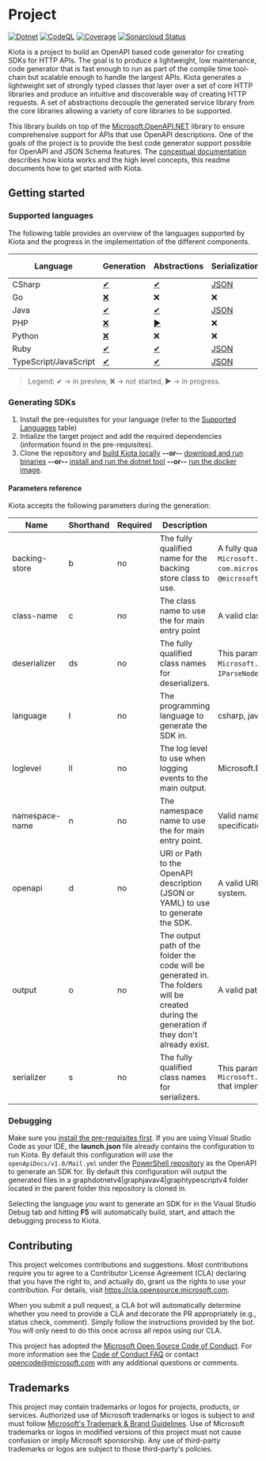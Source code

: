 # Project

[![Dotnet](https://github.com/microsoft/kiota/actions/workflows/dotnet.yml/badge.svg)](https://github.com/microsoft/kiota/actions/workflows/dotnet.yml) [![CodeQL](https://github.com/microsoft/kiota/actions/workflows/codeql-analysis.yml/badge.svg)](https://github.com/microsoft/kiota/actions/workflows/codeql-analysis.yml) [![Coverage](https://sonarcloud.io/api/project_badges/measure?project=microsoft_kiota&metric=coverage)](https://sonarcloud.io/dashboard?id=microsoft_kiota) [![Sonarcloud Status](https://sonarcloud.io/api/project_badges/measure?project=microsoft_kiota&metric=alert_status)](https://sonarcloud.io/dashboard?id=microsoft_kiota)

Kiota is a project to build an OpenAPI based code generator for creating SDKs for HTTP APIs. The goal is to produce a lightweight, low maintenance, code generator that is fast enough to run as part of the compile time tool-chain but scalable enough to handle the largest APIs. Kiota generates a lightweight set of strongly typed classes that layer over a set of core HTTP libraries and produce an intuitive and discoverable way of creating HTTP requests. A set of abstractions decouple the generated service library from the core libraries allowing a variety of core libraries to be supported.

This library builds on top of the [Microsoft.OpenAPI.NET](https://github.com/microsoft/openapi.net) library to ensure comprehensive support for APIs that use OpenAPI descriptions. One of the goals of the project is to provide the best code generator support possible for OpenAPI and JSON Schema features. The [conceptual documentation](https://microsoft.github.io/kiota) describes how kiota works and the high level concepts, this readme documents how to get started with Kiota.

## Getting started

### Supported languages

The following table provides an overview of the languages supported by Kiota and the progress in the implementation of the different components.

| Language | Generation | Abstractions | Serialization | Authentication | HTTP | Required tools |
| -------- | ---------- | ------------ | ------------- | -------------- | ---- | -------------- |
| CSharp | [✔](https://github.com/microsoft/kiota/projects/5) | [✔](./abstractions/dotnet) | [JSON](./serialization/dotnet/json) | [Azure](./authentication/dotnet/azure) | [✔](./http/dotnet/httpclient) | [link](./requiredtools/dotnet.md) |
| Go | [❌](https://github.com/microsoft/kiota/projects/8) | ❌ | ❌ | ❌ | ❌ |  |
| Java | [✔](https://github.com/microsoft/kiota/projects/7) | [✔](./abstractions/java) | [JSON](./serialization/java/json) | [Azure](./authentication/java/azure) | [✔](./http/java/okhttp) | [link](./requiredtools/java.md) |
| PHP | [❌](https://github.com/microsoft/kiota/projects/4) | [▶](https://github.com/microsoft/kiota/pull/321) | ❌ | ❌ | ❌ |  |
| Python | [❌](https://github.com/microsoft/kiota/projects/3) | ❌ | ❌ | ❌ | ❌ |  |
| Ruby | [✔](https://github.com/microsoft/kiota/projects/6) | [✔](./abstractions/ruby) | [JSON](./serialization/ruby/json/microsoft_kiota_serialization) | [❌](https://github.com/microsoft/kiota/issues/421) | [❌](https://github.com/microsoft/kiota/issues/419) |  |
| TypeScript/JavaScript | [✔](https://github.com/microsoft/kiota/projects/2) | [✔](./abstractions/typescript) | [JSON](./serialization/typescript/json) | [Azure](./authentication/typescript/azure) | [✔](./http/typescript/fetch) | [link](./requiredtools/typescript.md) |

> Legend: ✔ -> in preview, ❌ -> not started, ▶ -> in progress.

### Generating SDKs

1. Install the pre-requisites for your language (refer to the [Supported Languages](#supported-languages) table)
1. Intialize the target project and add the required dependencies (information found in the pre-requisites).
1. Clone the repository and [build Kiota locally](./generator/build.md) **--or--** [download and run binaries](./generator/binaries.md) **--or--** [install and run the dotnet tool](./generator/tool.md) **--or--** [run the docker image](./generator/docker.md).

#### Parameters reference

Kiota accepts the following parameters during the generation:

| Name | Shorthand | Required | Description | Accepted values | Default Value |
| ---- | --------- | -------- | ----------- | --------------- | ------------- |
| backing-store | b | no | The fully qualified name for the backing store class to use. | A fully qualified class name like `Microsoft.Kiota.Abstractions.Store.InMemoryBackingStore` (CSharp), `com.microsoft.kiota.store.InMemoryBackingStore` (Java), `@microsoft/kiota-abstractions.InMemoryBackingStore` (TypeScript) | Empty string |
| class-name | c | no | The class name to use the for main entry point | A valid class name according to the target language specification. | ApiClient |
| deserializer | ds | no | The fully qualified class names for deserializers. | This parameter can be passed multiple values. A module name like `Microsoft.Kiota.Serialization.Json` that implementats `IParseNodeFactory`. | `Microsoft.Kiota.Serialization.Json.JsonParseNodeFactory` (csharp), `@microsoft/kiota-serialization-json.JsonParseNodeFactory` (typescript), `com.microsoft.kiota.serialization.JsonParseNodeFactory` (java) |
| language | l | no | The programming language to generate the SDK in. | csharp, java, or typescript | csharp |
| loglevel | ll | no | The log level to use when logging events to the main output. | Microsoft.Extensions.Logging.LogLevel values | Warning |
| namespace-name | n | no | The namespace name to use the for main entry point. | Valid namespace/module name according to target language specifications. | ApiClient |
| openapi | d | no | URI or Path to the OpenAPI description (JSON or YAML) to use to generate the SDK. | A valid URI pointing to an HTTP document or a file on the local file-system. | ./openapi.yml |
| output | o | no | The output path of the folder the code will be generated in. The folders will be created during the generation if they don't already exist. | A valid path to a folder. | ./output |
| serializer | s | no | The fully qualified class names for serializers. | This parameter can be passed multiple values. A class name like `Microsoft.Kiota.Serialization.Json.JsonSerializationWriterFactory` that implementats `ISerializationWriterFactory`. | `Microsoft.Kiota.Serialization.Json` (csharp), `@microsoft/kiota-serialization-json.JsonSerializationWriterFactory` (typescript), `com.microsoft.kiota.serialization.JsonSerializationWriterFactory` (java) |

### Debugging

Make sure you [install the pre-requisites first](./requiredtools/kiota). If you are using Visual Studio Code as your IDE, the **launch.json** file already contains the configuration to run Kiota. By default this configuration will use the `openApiDocs/v1.0/Mail.yml` under the [PowerShell repository](https://github.com/microsoftgraph/msgraph-sdk-powershell) as the OpenAPI to generate an SDK for. By default this configuration will output the generated files in a graphdotnetv4|graphjavav4|graphtypescriptv4 folder located in the parent folder this repository is cloned in.

Selecting the language you want to generate an SDK for in the Visual Studio Debug tab and hitting **F5** will automatically build, start, and attach the debugging process to Kiota.

## Contributing

This project welcomes contributions and suggestions.  Most contributions require you to agree to a
Contributor License Agreement (CLA) declaring that you have the right to, and actually do, grant us
the rights to use your contribution. For details, visit https://cla.opensource.microsoft.com.

When you submit a pull request, a CLA bot will automatically determine whether you need to provide
a CLA and decorate the PR appropriately (e.g., status check, comment). Simply follow the instructions
provided by the bot. You will only need to do this once across all repos using our CLA.

This project has adopted the [Microsoft Open Source Code of Conduct](https://opensource.microsoft.com/codeofconduct/).
For more information see the [Code of Conduct FAQ](https://opensource.microsoft.com/codeofconduct/faq/) or
contact [opencode@microsoft.com](mailto:opencode@microsoft.com) with any additional questions or comments.

## Trademarks

This project may contain trademarks or logos for projects, products, or services. Authorized use of Microsoft 
trademarks or logos is subject to and must follow 
[Microsoft's Trademark & Brand Guidelines](https://www.microsoft.com/en-us/legal/intellectualproperty/trademarks/usage/general).
Use of Microsoft trademarks or logos in modified versions of this project must not cause confusion or imply Microsoft sponsorship.
Any use of third-party trademarks or logos are subject to those third-party's policies.
